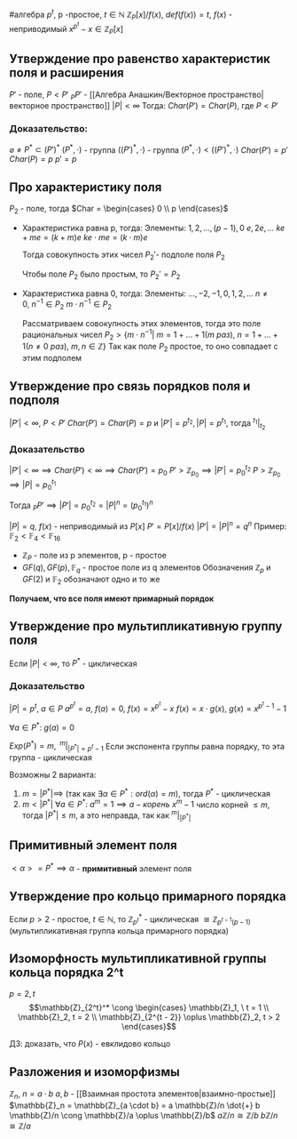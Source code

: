 #алгебра 
$p^t$, p -простое, $t \in \mathbb{N}$
$\mathbb{Z}_P[x]/f(x), \ def(f(x)) = t, \ f(x)$ - неприводимый
$x^{p^t} - x \in \mathbb{Z}_{P}[x]$

## Утверждение про равенство характеристик поля и расширения
$P'$ - поле, $P < P'$ 
$_{P}P'$ - [[Алгебра Анашкин/Векторное пространство|векторное пространство]]
$|P| < \infty$
Тогда:
$Char(P') = Char(P)$, где $P < P'$

### Доказательство:
$\varnothing \neq P^* \subset (P')^*$
$(P^*, \cdot)$ - группа
$((P')^*, \cdot)$ - группа
$(P^*, \cdot) < ((P')^*, \cdot)$
$Char(P') = p'$
$Char(P) = p$
$p' = p$

## Про характеристику поля
$P_2$ - поле, тогда $Char = \begin{cases} 0 \\ p \end{cases}$
- Характеристика равна p, тогда:
	Элементы:
	$1, 2, \dots, (p - 1), 0$
	$e, 2e, \dots$
	$ke + me = (k + m)e$
	$ke \cdot me = (k \cdot m)e$
	
	Тогда совокупность этих чисел $P_2'$- подполе поля $P_2$
	
	Чтобы поле $P_2$ было простым, то $P_2' = P_2$
- Характеристика равна 0, тогда:
	Элементы:
	$\dots, -2, -1, 0, 1, 2, \dots$
	$n \neq 0, \ n^{-1} \in P_2$
	$m \cdot n^{-1} \in P_2$
	
	Рассматриваем совокупность этих элементов, тогда это поле рациональных чисел
	$P_2 > \{ m \cdot n^{-1}| \ m = 1 + \dots + 1 (m \ раз), \ n = 1 + \dots + 1 (n \neq 0 \ раз), \ m, n \in \mathbb{Z} \}$
	Так как поле $P_2$ простое, то оно совпадает с этим подполем

## Утверждение про связь порядков поля и подполя
$|P'| < \infty, \ P < P'$
$Char(P') = Char(P) = p$ и 
$|P'| = p^{t_2}, |P| = p^{t_1}$, тогда $^{t_1}|_{t_2}$

### Доказательство
$|P'| < \infty \implies Char(P') < \infty \implies Char(P') = p_0$
$P' > \mathbb{Z}_{p_0} \implies |P'| = p_0^{t_2}$
$P > \mathbb{Z}_{p_0} \implies |P| = p_0^{t_1}$

Тогда $_{P}P' \implies |P'| = p_0^{t_2} = |P|^n = (p_0^{t_1})^n$

$|P| = q, \ f(x)$ - неприводимый из $P[x]$
$P' = P[x]/f(x)$
$|P'| = |P|^n = q^n$
Пример:
$\mathbb{F}_2 < \mathbb{F}_4 < \mathbb{F}_{16}$

- $\mathbb{Z}_{P}$ - поле из p элементов, p - простое
- $GF(q), GF(p), \mathbb{F}_q$ - простое поле из q элементов
Обозначения $\mathbb{Z}_p$ и $GF(2)$ и $\mathbb{F}_2$ обозначают одно и то же

**Получаем, что все поля имеют примарный порядок**

## Утверждение про мультипликативную группу поля
Если $|P| < \infty$, то $P^*$ - циклическая

### Доказательство
$|P| = p^t, \ a \in P$
$a^{p^t} = a, \ f(a) = 0, \ f(x) = x^{p^t} - x$
$f(x) = x \cdot g(x), \ g(x) = x^{p^t - 1} - 1$

$\forall a \in P^*: \ g(a) = 0$

$Exp(P^*) = m, \ ^{m}|_{|P^*| = p^t - 1}$
Если экспонента группы равна порядку, то эта группа - циклическая

Возможны 2 варианта:
1) $m = |P^*| \implies$ (так как $\exists \alpha \in P^*: ord(\alpha) = m$), тогда $P^*$ - циклическая
2) $m < |P^*|$
	$\forall a \in P^*: \ a^{m} = 1 \implies a - корень \ x^m - 1$
	число корней $\leq m$, тогда $|P^*| \leq m$, а это неправда, так как $^{m}|_{|P^*|}$

## Примитивный элемент поля
$<\alpha> = P^* \implies \alpha$ - **примитивный** элемент поля

## Утверждение про кольцо примарного порядка
Если $p > 2$ - простое, $t \in \mathbb{N}$, то $\mathbb{Z}_{p^t}^*$ - циклическая $\cong \mathbb{Z}_{p^{t - 1}(p - 1)}$ (мультипликативная группа кольца примарного порядка)

## Изоморфность мультипликативной группы кольца порядка 2^t
$p = 2, t$
$$\mathbb{Z}_{2^t}^* \cong \begin{cases} \mathbb{Z}_1, \ t = 1 \\ \mathbb{Z}_2, t  = 2 \\ \mathbb{Z}_{2^{t - 2}} \oplus \mathbb{Z}_2, t > 2 \end{cases}$$

ДЗ: доказать, что $P(x)$ - евклидово кольцо

## Разложения и изоморфизмы
$\mathbb{Z}_n, \ n = a \cdot b$
$a, b$ - [[Взаимная простота элементов|взаимно-простые]]
$\mathbb{Z}_n = \mathbb{Z}_{a \cdot b} = a \mathbb{Z}/n \dot{+} b \mathbb{Z}/n \cong \mathbb{Z}/a \oplus \mathbb{Z}/b$
$a \mathbb{Z}/n \cong \mathbb{Z}/b$
$b \mathbb{Z}/n \cong \mathbb{Z}/a$